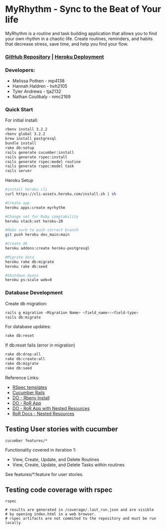 # MyRhythm - Sync to the Beat of Your life

MyRhythm is a routine and task building application that allows you to find
your own rhythm in a chaotic life. Create routines, reminders, and habits that
decrease stress, save time, and help you find your flow.

### [GitHub Repository](https://github.com/tja2132/myrhythm) | [Heroku Deployment](https://myrhythm-60a89a182585.herokuapp.com/)

### Developers:
* Melissa Pothen   - mp4138
* Hannah Haldren   - hvh2105
* Tyler Andrews    - tja2132
* Nathan Coulibaly - nmc2169

### Quick Start
For initial install:
```sh 
rbenv install 3.2.2
rbenv global 3.2.2
brew install postgresql
bundle install
rake db:setup
rails generate cucumber:install
rails generate rspec:install
rails generate rspec:model routine
rails generate rspec:model task
rails server
```

Heroku Setup
```sh
#install heroku cli
curl https://cli-assets.heroku.com/install.sh | sh

#Create app
heroku apps:create myrhythm

#Change set for Ruby comptability
heroku stack:set heroku-20

#Make sure to push correct branch
git push heroku dev_main:main

#Create db
heroku addons:create heroku-postgresql

#Migrate data
heroku rake db:migrate
heroku rake db:seed

#Shutdown dynos
heroku ps:scale web=0
```

### Database Development
Create db migration:
```sh
rails g migration <Migration Name> <field_name>:<field-type>
rails db:migrate
```
For database updates:
```sh
rake db:reset
```
If db:reset fails (error in migration)
```sh
rake db:drop:all
rake db:create:all
rake db:migrate
rake db:seed
```

Reference Links:
* [RSpec templates](https://github.com/rspec/rspec-rails)
* [Cucumber Rails](https://github.com/cucumber/cucumber-rails)
* [DO - Rbenv Install](https://www.digitalocean.com/community/tutorials/how-to-install-ruby-on-rails-with-rbenv-on-ubuntu-20-04)
* [DO - RoR App](https://www.digitalocean.com/community/tutorials/how-to-build-a-ruby-on-rails-application)
* [DO - RoR App with Nested Resources](https://www.digitalocean.com/community/tutorials/how-to-create-nested-resources-for-a-ruby-on-rails-application)
* [RoR Docs - Nested Resources](https://guides.rubyonrails.org/routing.html#nested-resources)

## Testing User stories with cucumber

```angular2html
cucumber features/*
```

Functionality covered in iteration 1:
* View, Create, Update, and Delete Routines
* View, Create, Update, and Delete Tasks within routines

See features/*.feature for user stories.

## Testing code coverage with rspec
```
rspec

# results are generated in /coverage/.last_run.json and are visible
# by opening index.html in a web browser.
# rspec artifacts are not commited to the repository and must be run locally
```

